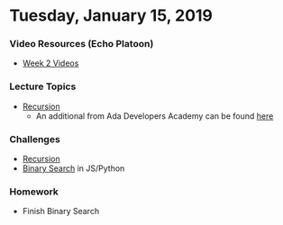 Tuesday, January 15, 2019
=====================
### Video Resources (Echo Platoon)
- [Week 2 Videos](https://www.youtube.com/watch?v=3D0PZLbCiJg&list=PLu0CiQ7bzwESx8jeVEBPADHNPlm5zrIZy)

### Lecture Topics
* [Recursion](https://github.com/hotelplatoon/curriculum/blob/master/week-02/lecture-materials/recursion.pdf)
  * An additional from Ada Developers Academy can be found [here](https://github.com/Ada-Developers-Academy/textbook-curriculum/blob/bffae06f672d34034fdedd168b3e6e111735e347/04-cs-fundamentals/classroom/04-Intro-to-Recursion.md)


### Challenges
* [Recursion](https://github.com/golfplatoon/recursion)
* [Binary Search](https://github.com/golfplatoon/binary-search) in JS/Python

### Homework
* Finish Binary Search
